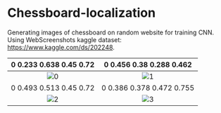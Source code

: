 # Chessboard-localization

Generating images of chessboard on random website for training CNN. Using WebScreenshots kaggle dataset: https://www.kaggle.com/ds/202248.

0  0.233  0.638  0.45  0.72| 0  0.456  0.38  0.288  0.462
:-------------------------:|:-------------------------: 
![0](https://user-images.githubusercontent.com/25713523/121088066-7f2c9b00-c7e5-11eb-9692-90eb15793cc5.png)|![1](https://user-images.githubusercontent.com/25713523/121088069-7fc53180-c7e5-11eb-8b85-9bbd9c26aa5a.png)
0  0.493  0.513  0.45  0.72 | 0  0.386  0.378  0.472  0.755
![2](https://user-images.githubusercontent.com/25713523/121088071-805dc800-c7e5-11eb-97f5-f9b46fb192df.png)|![3](https://user-images.githubusercontent.com/25713523/121088073-805dc800-c7e5-11eb-8bf0-6824ab30a7f3.png)


